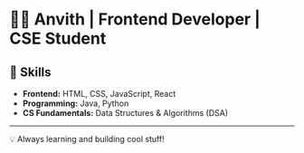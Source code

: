# 👨‍💻 Anvith | Frontend Developer | CSE Student  

## 🚀 Skills  
- **Frontend:** HTML, CSS, JavaScript, React  
- **Programming:** Java, Python  
- **CS Fundamentals:** Data Structures & Algorithms (DSA)  

---
💡 Always learning and building cool stuff!  


